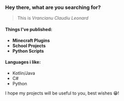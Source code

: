 ### **Hey there, what are you searching for?**

> This is _Vrancianu Claudiu Leonard_

#### Things I've published:

- **Minecraft Plugins**
- **School Projects**
- **Python Scripts**

#### Languages i like:

- Kotlin/Java
- C#
- Python

I hope my projects will be useful to you, best wishes 😁!
